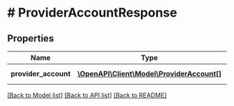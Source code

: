 # # ProviderAccountResponse

## Properties

Name | Type | Description | Notes
------------ | ------------- | ------------- | -------------
**provider_account** | [**\OpenAPI\Client\Model\ProviderAccount[]**](ProviderAccount.md) |  | [optional] [readonly]

[[Back to Model list]](../../README.md#models) [[Back to API list]](../../README.md#endpoints) [[Back to README]](../../README.md)
